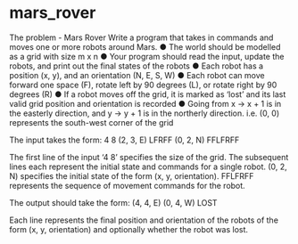 # mars_rover

The problem - Mars Rover
Write a program that takes in commands and moves one or more robots around
Mars.
  ● The world should be modelled as a grid with size m x n
  ● Your program should read the input, update the robots, and print out the final states
    of the robots
  ● Each robot has a position (x, y), and an orientation (N, E, S, W)
  ● Each robot can move forward one space (F), rotate left by 90 degrees (L), or rotate
    right by 90 degrees (R)
  ● If a robot moves off the grid, it is marked as ‘lost’ and its last valid grid position and
    orientation is recorded
  ● Going from x -> x + 1 is in the easterly direction, and y -> y + 1 is in the northerly
    direction. i.e. (0, 0) represents the south-west corner of the grid

The input takes the form:
  4 8
  (2, 3, E) LFRFF
  (0, 2, N) FFLFRFF
 
The first line of the input ‘4 8’ specifies the size of the grid. The subsequent lines each
represent the initial state and commands for a single robot. (0, 2, N) specifies the initial state
of the form (x, y, orientation). FFLFRFF represents the sequence of movement commands
for the robot.

The output should take the form:
  (4, 4, E)
  (0, 4, W) LOST

Each line represents the final position and orientation of the robots of the form (x, y,
orientation) and optionally whether the robot was lost.
